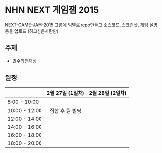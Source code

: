 NHN NEXT 게임잼 2015
====

NEXT-GAME-JAM-2015 그룹에 팀별로 repo만들고 소스코드, 스크린샷, 게임 설명등을 업로드 (하고싶은사람만)

주제
----
* 민수의천재성

일정
----
|               | __2월 27일 (1일차)__  | __2월 28일 (2일차)__ |
| ------------- |:---------------------:| --------------------:|
| 8:00 - 10:00  |                       |                      |
| 10:00 - 12:00 | 집합 후 팀 빌딩       |                      |
| 12:00 - 14:00 |                       |                      |
| 14:00 - 16:00 |                       |                      |
| 16:00 - 18:00 |                       |                      |
| 18:00 - 20:00 |                       |                      |


